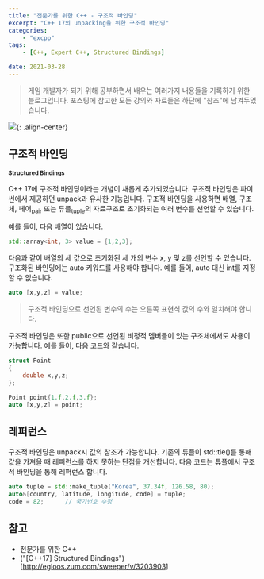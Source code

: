 ```yaml
---
title: "전문가를 위한 C++ - 구조적 바인딩"
excerpt: "C++ 17의 unpacking을 위한 구조적 바인딩"
categories:
    - "excpp"
tags:
    - [C++, Expert C++, Structured Bindings]

date: 2021-03-28
---
```


> 게임 개발자가 되기 위해 공부하면서 배우는 여러가지 내용들을 기록하기 위한 블로그입니다. 포스팅에 참고한 모든 강의와 자료들은 하단에 "참조"에 남겨두었습니다.

![](https://media1.giphy.com/media/nthoYgQ91Up2u7qmcE/giphy.gif?cid=ecf05e474qok4grj7vz9gydiu4lba82d6qhq7g8ebxj67p20&rid=giphy.gif&ct=g){: .align-center}

## 구조적 바인딩

<b><sub>Structured Bindings</sub></b>

C++ 17에 구조적 바인딩이라는 개념이 새롭게 추가되었습니다. 구조적 바인딩은 파이썬에서 제공하던 unpack과 유사한 기능입니다. 구조적 바인딩을 사용하면 배열, 구조체, 페어<sub>pair</sub> 또는 튜플<sub>tuple</sub>의 자료구조로 초기화되는 여러 변수를 선언할 수 있습니다. 

예를 들어, 다음 배열이 있습니다.

```cpp
std::array<int, 3> value = {1,2,3};
```

다음과 같이 배열의 세 값으로 초기화된 세 개의 변수 x, y 및 z를 선언할 수 있습니다. 구조화된 바인딩에는 auto 키워드를 사용해야 합니다. 예를 들어, auto 대신 int를 지정할 수 없습니다.

```cpp
auto [x,y,z] = value;
```

> 구조적 바인딩으로 선언된 변수의 수는 오른쪽 표현식 값의 수와 일치해야 합니다. 

구조적 바인딩은 또한 public으로 선언된 비정적 멤버들이 있는 구조체에서도 사용이 가능합니다. 예를 들어, 다음 코드와 같습니다.

```cpp
struct Point
{
    double x,y,z;
};

Point point{1.f,2.f,3.f};
auto [x,y,z] = point;
```

## 레퍼런스

구조적 바인딩은 unpack시 값의 참조가 가능합니다. 기존의 튜플이 std::tie()를 통해 값을 가져올 때 레퍼런스를 하지 못하는 단점을 개선합니다. 다음 코드는 튜플에서 구조적 바인딩을 통해 레퍼런스 합니다.

```cpp
auto tuple = std::make_tuple("Korea", 37.34f, 126.58, 80);
auto&[country, latitude, longitude, code] = tuple;
code = 82;      // 국가번호 수정
```

## 참고

- 전문가를 위한 C++
- ("[C++17] Structured Bindings")[http://egloos.zum.com/sweeper/v/3203903]